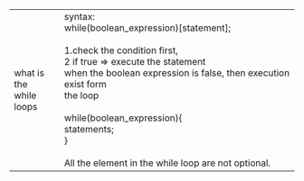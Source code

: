 |                             |                                                                                                                                                                                                                                                                                                                                      |
| --------------------------- | ------------------------------------------------------------------------------------------------------------------------------------------------------------------------------------------------------------------------------------------------------------------------------------------------------------------------------------ |
| what is the <br>while loops | syntax:<br>while(boolean_expression)[statement];<br><br>1.check the condition first,<br>2 if true => execute the statement<br>    when the boolean expression is false, then execution exist form <br>    the loop<br><br>while(boolean_expression){<br> statements;<br>}<br><br>All the element in the while loop are not optional. |

